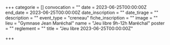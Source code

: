  +++
categorie = []
convocation = ""
date = 2023-06-25T00:00:00Z
end_date = 2023-06-25T00:00:00Z
date_inscription = ""
date_tirage = ""
description = ""
event_type = "creneau"
fiche_inscription = ""
image = ""
lieu = "Gymnase Jean Maréchal"
name = "Jeu libre 9h-12h Maréchal"
poster = ""
reglement = ""
title = "Jeu libre 2023-06-25T00:00:00Z"

+++